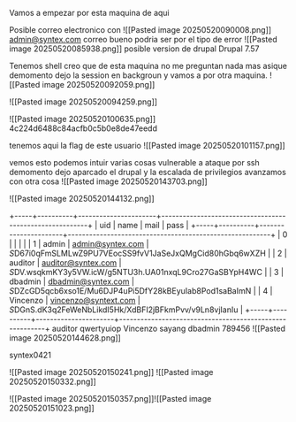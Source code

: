 Vamos a empezar  por esta maquina de aqui 

Posible correo electronico
con 
![[Pasted image 20250520090008.png]]
admin@syntex.com correo bueno podria ser por el tipo de error
![[Pasted image 20250520085938.png]]
posible version de drupal 
Drupal 7.57



Tenemos shell creo que de esta maquina no me preguntan nada mas asique demomento dejo la session en backgroun y vamos a por otra maquina.
![[Pasted image 20250520092059.png]]

![[Pasted image 20250520094259.png]]


![[Pasted image 20250520100635.png]]
4c224d6488c84acfb0c5b0e8de47eedd

tenemos aqui la flag de este usuario 
![[Pasted image 20250520101157.png]]

vemos esto podemos intuir varias cosas vulnerable a ataque  por  ssh
demomento dejo aparcado el drupal y la escalada de privilegios avanzamos con otra cosa
![[Pasted image 20250520143703.png]]

![[Pasted image 20250520144132.png]]


+-----+----------+----------------------+---------------------------------------------------------+
| uid | name     | mail                 | pass                                                    |
+-----+----------+----------------------+---------------------------------------------------------+
|   0 |          |                      |                                                         |
|   1 | admin    | admin@syntex.com     | $S$D67i0qFmSLMLwZ9PU7VEocSS9fvV1JaSeJxQMgCid80hGbq6wXZH |
|   2 | auditor  | auditor@syntex.com   | $S$DV.wsqkmKY3y5VW.icW/g5NTU3h.UA01nxqL9Cro27GaSBYpH4WC |
|   3 | dbadmin  | dbadmin@syntex.com   | $S$DZcGD5qcb6xso1E/Mu6DJP4uPi5DfY28kBEyuIab8Pod1saBaImN |
|   4 | Vincenzo | vincenzo@syntext.com | $S$DGnS.dK3q2FeWeNbLikdI5Hk/XdBFI2jBFkmPvv/v9Ln8vjIanIu |
+-----+----------+----------------------+---------------------------------------------------------+
auditor qwertyuiop
Vincenzo sayang
dbadmin 789456
![[Pasted image 20250520144628.png]]

syntex0421

![[Pasted image 20250520150241.png]]
![[Pasted image 20250520150332.png]]

![[Pasted image 20250520150357.png]]![[Pasted image 20250520151023.png]]